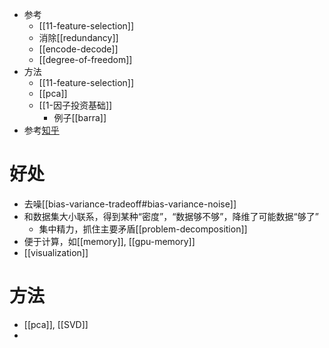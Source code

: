 - 参考
  - [[11-feature-selection]]
  - 消除[[redundancy]]
  - [[encode-decode]]
  - [[degree-of-freedom]]
- 方法
  - [[11-feature-selection]]
  - [[pca]]
  - [[1-因子投资基础]]
    - 例子[[barra]]
- 参考[知乎](https://zhuanlan.zhihu.com/p/342129669)
# 好处
- 去噪[[bias-variance-tradeoff#bias-variance-noise]]
- 和数据集大小联系，得到某种“密度”，“数据够不够”，降维了可能数据“够了”
  - 集中精力，抓住主要矛盾[[problem-decomposition]]
- 便于计算，如[[memory]], [[gpu-memory]]
- [[visualization]]
# 方法
- [[pca]], [[SVD]]
- 